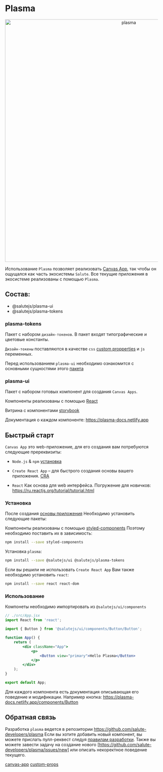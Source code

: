 # Plasma

<p align="center">
  <img width="800" src="https://user-images.githubusercontent.com/1813468/98610527-d37ba500-2300-11eb-87c3-80cc1c08ecb4.png" alt="plasma" />
</p>

Использование `Plasma` позволяет реализовать [Canvas App](canvas-app), так чтобы он ощущался как часть экосистемы `Salute`. Все текущие приложения в экосистеме реализованы с помощью `Plasma`.

## Состав:

-   @salutejs/plasma-ui
-   @salutejs/plasma-tokens

### plasma-tokens

Пакет с набором `дизайн-токенов`. В пакет входят типографические и цветовые константы.

`Дизайн-токены` поставляются в качестве `css` [custom propperties](custom-props) и `js` переменных.

Перед использованием `plasma-ui` необходимо ознакомится с основными сущностями этого [пакета](./packages/plasma-tokens/README.md)

### plasma-ui

Пакет с набором готовых компонент для создания `Canvas Apps`.

Компоненты реализованы с помощью [React](https://reactjs.org/)

Витрина с компонентами [storybook](https://master--5f96ec813d800900227e3b93.chromatic.com)

Документация о каждом компоненте: https://plasma-docs.netlify.app


## Быстрый старт

`Canvas App` это web-приложение, для его создания вам потребуются следующие пререквизиты:

-   `Node.js` & `npm` [установка](https://nodejs.org/ru/)

-   `Create React App` – для быстрого создания основы вашего приложения. [CRA](https://create-react-app.dev/docs/getting-started#quick-start)

-   `React` Как основа для web интерфейса. Погружение для новичков: https://ru.reactjs.org/tutorial/tutorial.html

### Установка

После создания [основы приложения](https://create-react-app.dev/docs/getting-started#quick-start)
Необходимо установить следующие пакеты:

Компоненты реализованы с помощью [styled-components](http://styled-components.com/)
Поэтому необходимо поставить их в зависимость:

```sh
npm install --save styled-components
```

Установка `plasma`:

```sh
npm install --save @salutejs/ui @salutejs/plasma-tokens
```

Если вы решили не использовать `Create React App`
Вам также необходимо установить `react`:

```sh
npm install --save react react-dom
```

### Использование

Компонеты необходимо импортировать из `@salutejs/ui/components`

```jsx
// ./src/App.jsx
import React from 'react';

import { Button } from '@salutejs/ui/components/Button/Button';

function App() {
    return (
        <div className="App">
            <p>
                <Button view="primary">Hello Plasma</Button>
            </p>
        </div>
    );
}

export default App;
```

Для каждого компонента есть документация описывающая его поведение и модификации.
Например кнопка: https://plasma-docs.netlify.app/components/Button

## Обратная связь

Разработка `plasma` ведется в репозитории https://github.com/salute-developers/plasma
Если вы хотите добавить новый компонент, вы можете прислать пулл-реквест следуя [правилам разработки](./CONTRIBUTING.md). Также вы можете завести задачу на создание нового [https://github.com/salute-developers/plasma/issues/new] или описать некоректное поведение текущего.


[canvas-app](https://bit.ly/3Mx0UQq)
[custom-props](https://developer.mozilla.org/en-US/docs/Web/CSS/--*)
